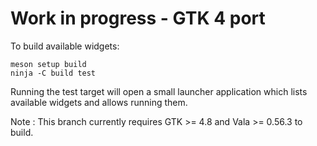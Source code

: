 # Work in progress - GTK 4 port


To build available widgets:

    meson setup build
    ninja -C build test

Running the test target will open a small launcher application which lists 
available widgets and allows running them.

Note : This branch currently requires GTK >= 4.8 and Vala >= 0.56.3 to build.

